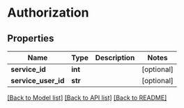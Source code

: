 # Authorization

## Properties
Name | Type | Description | Notes
------------ | ------------- | ------------- | -------------
**service_id** | **int** |  | [optional] 
**service_user_id** | **str** |  | [optional] 

[[Back to Model list]](../README.md#documentation-for-models) [[Back to API list]](../README.md#documentation-for-api-endpoints) [[Back to README]](../README.md)


